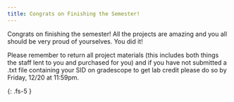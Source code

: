 ```yaml
---
title: Congrats on Finishing the Semester!
---
```


Congrats on finishing the semester! All the projects are amazing and you all should be very proud of yourselves. You did it!

Please remember to return all project materials (this includes both things the staff lent to you and purchased for you) and if you have not submitted a .txt file containing your SID on gradescope to get lab credit please do so by Friday, 12/20 at 11:59pm.

{: .fs-5 }
